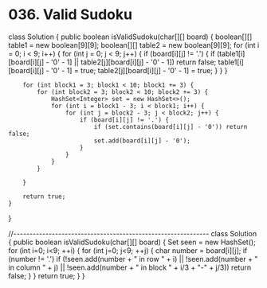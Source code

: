 # 036. Valid Sudoku

class Solution { public boolean isValidSudoku\(char\[\]\[\] board\) { boolean\[\]\[\] table1 = new boolean\[9\]\[9\]; boolean\[\]\[\] table2 = new boolean\[9\]\[9\]; for \(int i = 0; i &lt; 9; i++\) { for \(int j = 0; j &lt; 9; j++\) { if \(board\[i\]\[j\] != '.'\) { if \(table1\[i\]\[board\[i\]\[j\] - '0' - 1\] \|\| table2\[j\]\[board\[i\]\[j\] - '0' - 1\]\) return false; table1\[i\]\[board\[i\]\[j\] - '0' - 1\] = true; table2\[j\]\[board\[i\]\[j\] - '0' - 1\] = true; } } }

```text
    for (int block1 = 3; block1 < 10; block1 += 3) {
        for (int block2 = 3; block2 < 10; block2 += 3) {
            HashSet<Integer> set = new HashSet<>();
            for (int i = block1 - 3; i < block1; i++) {
                for (int j = block2 - 3; j < block2; j++) {
                    if (board[i][j] != '.') {
                        if (set.contains(board[i][j] - '0')) return false;
                        set.add(board[i][j] - '0');
                    }
                }
            }
        }

    }

    return true;
}
```

}

//------------------------------------------------------------- class Solution { public boolean isValidSudoku\(char\[\]\[\] board\) { Set seen = new HashSet\(\); for \(int i=0; i&lt;9; ++i\) { for \(int j=0; j&lt;9; ++j\) { char number = board\[i\]\[j\]; if \(number != '.'\) if \(!seen.add\(number + " in row " + i\) \|\| !seen.add\(number + " in column " + j\) \|\| !seen.add\(number + " in block " + i/3 + "-" + j/3\)\) return false; } } return true; } }

